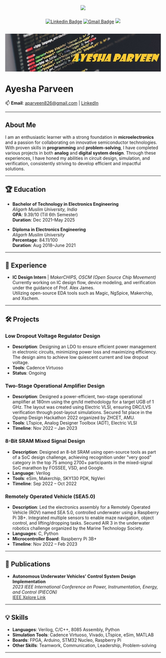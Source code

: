 <!--# Hey <img src="https://media.giphy.com/media/hvRJCLFzcasrR4ia7z/giphy.gif" width="40px">, I'm [Ayesha!](https://github.com/ayesha8) -->
<h1 align="center">
  <a href="https://git.io/typing-svg">
    <img src="https://readme-typing-svg.herokuapp.com/?lines=Hii,+There!+👋;Here+Ayesha+Parveen;&center=true&size=31">
  </a>
</h1>


<div align="center">
  
[![Linkedin Badge](https://img.shields.io/badge/-ayeshaparveen-blue?style=flat&logo=Linkedin&logoColor=white&link=https://www.linkedin.com/in/ayesha-parveen-6620411bb/)](https://www.linkedin.com/in/ayesha-parveen-6620411bb/)
[![Gmail Badge](https://img.shields.io/badge/-ayeshaparveen111-c14438?style=flat&logo=Gmail&logoColor=white&link=mailto:aparveen111@myamu.ac.in)](mailto:aparveen111@myamu.ac.in)
![](https://komarev.com/ghpvc/?username=ayeshaparveen&style=flat&color=828bed)

</div>
<br>
<img align="center" alt="image" src="https://raw.githubusercontent.com/aparveen8/aparveen8/main/header (2).jpg" class="center" width="1000" />


# Ayesha Parveen

📫 **Email**: aparveen826@gmail.com | [LinkedIn](https://www.linkedin.com/in/ayesha-parveen-stack)

---

## About Me
I am an enthusiastic learner with a strong foundation in **microelectronics** and a passion for collaborating on innovative semiconductor technologies. With proven skills in **programming** and **problem-solving**, I have completed various projects in both **analog** and **digital system design**. Through these experiences, I have honed my abilities in circuit design, simulation, and verification, consistently striving to develop efficient and impactful solutions.

---

## 🏆 Education

- **Bachelor of Technology in Electronics Engineering**  
  *Aligarh Muslim University, India*  
  **GPA**: 9.39/10 (Till 6th Semester)  
  **Duration**: Dec 2021–May 2025  

- **Diploma in Electronics Engineering**  
  *Aligarh Muslim University*  
  **Percentage**: 84.11/100  
  **Duration**: Aug 2018–June 2021  

---

## 💼 Experience

- **IC Design Intern** | *MakerCHIPS, OSCM (Open Source Chip Movement)*  
  Currently working on IC design flow, device modeling, and verification under the guidance of Prof. Alex James.  
  Utilizing open-source EDA tools such as Magic, NgSpice, Makerchip, and Xschem.

---

## 🛠️ Projects

### Low Dropout Voltage Regulator Design
- **Description**: Designing an LDO to ensure efficient power management in electronic circuits, minimizing power loss and maximizing efficiency. The design aims to achieve low quiescent current and low dropout voltage.
- **Tools**: Cadence Virtuoso  
- **Status**: Ongoing

### Two-Stage Operational Amplifier Design
- **Description**: Designed a power-efficient, two-stage operational amplifier at 180nm using the gm/Id methodology for a target UGB of 1 GHz. The layout was created using Electric VLSI, ensuring DRC/LVS verification through post-layout simulations. Secured 1st place in the Opamp Design Hackathon 2022 organized by ZHCET, AMU.
- **Tools**: LTspice, Analog Designer Toolbox (ADT), Electric VLSI  
- **Timeline**: Nov 2022 – Jan 2023  

### 8-Bit SRAM Mixed Signal Design
- **Description**: Designed an 8-bit SRAM using open-source tools as part of a SoC design challenge, achieving recognition under "very good" category in the top 75 among 2700+ participants in the mixed-signal SoC marathon by FOSSEE, VSD, and Google.
- **Language**: Verilog
- **Tools**: eSim, Makerchip, SKY130 PDK, NgVeri  
- **Timeline**: Sep 2022 – Oct 2022  
### Remotely Operated Vehicle (SEA5.0)
- **Description**: Led the electronics assembly for a Remotely Operated Vehicle (ROV) named SEA 5.0, controlled underwater using a Raspberry Pi 3B+. Integrated multiple sensors to enable maze navigation, object control, and lifting/dropping tasks. Secured AIR 3 in the underwater robotics challenge organized by the Marine Technology Society.
- **Languages**: C, Python
- **Microcontroller Board**: Raspberry Pi 3B+
- **Timeline**: Nov 2022 – Feb 2023  

---

## 📄 Publications

- **Autonomous Underwater Vehicles' Control System Design Implementation**  
  *2023 IEEE International Conference on Power, Instrumentation, Energy, and Control (PIECON)*  
  [IEEE Xplore Link](https://ieeexplore.ieee.org/document/10085754)

---

## 💡 Skills

- **Languages**: Verilog, C/C++, 8085 Assembly, Python  
- **Simulation Tools**: Cadence Virtuoso, Vivado, LTspice, eSim, MATLAB  
- **Boards**: FPGA, Arduino, STM32 Nucleo, Raspberry Pi  
- **Other Skills**: Teamwork, Communication, Leadership, Problem-solving  

---


